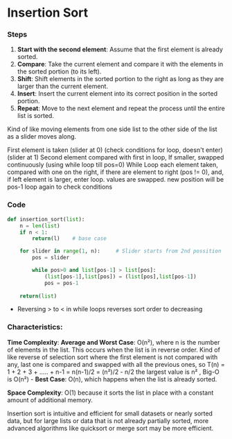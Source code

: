 # Insertion Sort

### Steps
1. **Start with the second element**: Assume that the first element is already sorted.
2. **Compare**: Take the current element and compare it with the elements in the sorted portion (to its left).
3. **Shift**: Shift elements in the sorted portion to the right as long as they are larger than the current element.
4. **Insert**: Insert the current element into its correct position in the sorted portion.
5. **Repeat**: Move to the next element and repeat the process until the entire list is sorted.

Kind of like moving elements from one side list to the other side of the list as a slider moves along.

First element is taken (slider at 0) (check conditions for loop, doesn't enter)
	(slider at 1) Second element compared with first in loop,
		If smaller, swapped continuously (using while loop till pos=0) 
While Loop
	each element taken, compared with one on the right, 
		if there are element to right (pos != 0),  and,  if left element is larger, enter loop.
			values are swapped.  new position will be  pos-1
				loop again to check conditions

### Code
```python
def insertion_sort(list):
	n = len(list)
	if n < 1:
		return(l)    # base case

	for slider in range(1, n):     # Slider starts from 2nd possition
		pos = slider

		while pos>0 and list[pos-1] > list[pos]:
			(list[pos-1],list[pos]) = (list[pos],list[pos-1])
			pos = pos-1
			
	return(list)
```

* Reversing > to < in while loops reverses sort order to decreasing
### Characteristics:

**Time Complexity**:
     **Average and Worst Case**: O(n²), where n is the number of elements in the list. This occurs when the list is in reverse order.
     Kind of like reverse of selection sort where the first element is not compared with any,
	last one is compared and swapped with all the previous ones, so
	T(n) = 1 + 2 + 3 + ..... + n-1 = n(n-1)/2 = (n²)/2 - n/2 
	the largest value is n² ,  Big-O is  O(n²)
    - **Best Case**: O(n), which happens when the list is already sorted.

**Space Complexity**: O(1) because it sorts the list in place with a constant amount of additional memory.

Insertion sort is intuitive and efficient for small datasets or nearly sorted data, but for large lists or data that is not already partially sorted, more advanced algorithms like quicksort or merge sort may be more efficient.

